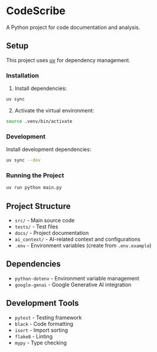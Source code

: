 # CodeScribe

A Python project for code documentation and analysis.

## Setup

This project uses [uv](https://docs.astral.sh/uv/) for dependency management.

### Installation

1. Install dependencies:
```bash
uv sync
```

2. Activate the virtual environment:
```bash
source .venv/bin/activate
```

### Development

Install development dependencies:
```bash
uv sync --dev
```

### Running the Project

```bash
uv run python main.py
```

## Project Structure

- `src/` - Main source code
- `tests/` - Test files
- `docs/` - Project documentation
- `ai_context/` - AI-related context and configurations
- `.env` - Environment variables (create from `.env.example`)

## Dependencies

- `python-dotenv` - Environment variable management
- `google-genai` - Google Generative AI integration

## Development Tools

- `pytest` - Testing framework
- `black` - Code formatting
- `isort` - Import sorting
- `flake8` - Linting
- `mypy` - Type checking
